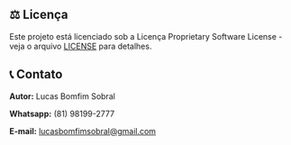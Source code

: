 ## ⚖️ Licença
Este projeto está licenciado sob a Licença Proprietary Software License - veja o arquivo [LICENSE](LICENSE) para detalhes.

## 📞 Contato
**Autor:** Lucas Bomfim Sobral

**Whatsapp:** (81) 98199-2777

**E-mail:** lucasbomfimsobral@gmail.com